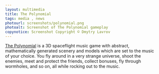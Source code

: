 ```yaml
---
layout: multimedia
title: The Polynomial
tags: media , news
photourl: screenshots/polynomial.png
photoalt: Screenshot of The Polynomial gameplay
copynotice: Screenshot Copyright © Dmytry Lavrov
---
```


[The Polynomial](http://dmytry.pandromeda.com/games/) is a 3D spaceflight music
game with abstract, mathematically generated scenery and models which are set to
the music of your choice. You fly around in a very strange universe, shoot the
enemies, meet and protect the friends, collect bonuses, fly through wormholes,
and so on, all while rocking out to the music.
